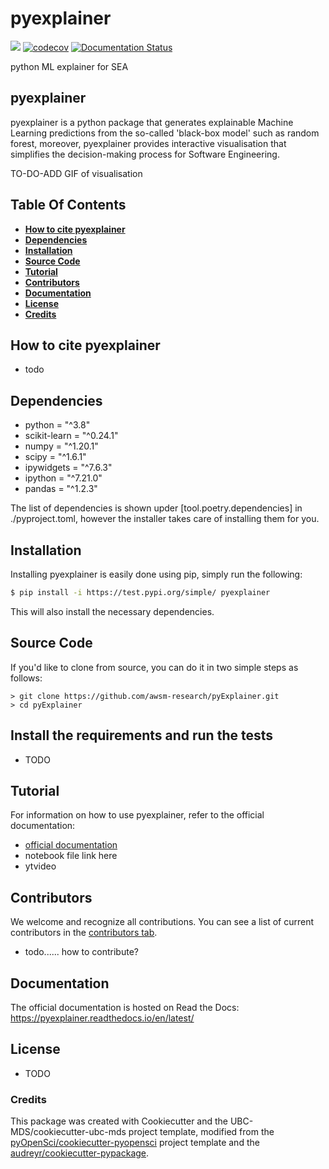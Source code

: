 # pyexplainer 
![](https://github.com/MichaelFu1998-create/pyexplainer/workflows/build/badge.svg) [![codecov](https://codecov.io/gh/MichaelFu1998-create/pyexplainer/branch/main/graph/badge.svg)](https://codecov.io/gh/MichaelFu1998-create/pyexplainer)
[![Documentation Status](https://readthedocs.org/projects/pyexplainer/badge/?version=latest)](https://pyexplainer.readthedocs.io/en/latest/?badge=latest)

python ML explainer for SEA
## pyexplainer

pyexplainer is a python package that generates explainable Machine Learning predictions from the so-called 'black-box model' such as random forest, moreover, pyexplainer provides interactive visualisation that simplifies the decision-making process for Software Engineering.

TO-DO-ADD GIF of visualisation

## Table Of Contents

* **[How to cite pyexplainer](#how-to-cite-pyexplainer)**
* **[Dependencies](#dependencies)**
* **[Installation](#installation)**
* **[Source Code](#source-code)**
* **[Tutorial](#tutorial)**
* **[Contributors](#contributors)**
* **[Documentation](#documentation)**
* **[License](#license)**
* **[Credits](#credits)**

## How to cite pyexplainer

- todo

## Dependencies

- python = "^3.8"
- scikit-learn = "^0.24.1"
- numpy = "^1.20.1"
- scipy = "^1.6.1"
- ipywidgets = "^7.6.3"
- ipython = "^7.21.0"
- pandas = "^1.2.3"

The list of dependencies is shown upder [tool.poetry.dependencies] in ./pyproject.toml, however the installer takes care of installing them for you.

## Installation

Installing pyexplainer is easily done using pip, simply run the following:

```bash 
$ pip install -i https://test.pypi.org/simple/ pyexplainer
```
This will also install the necessary dependencies.

## Source Code

If you'd like to clone from source, you can do it in two simple steps as follows:

```
> git clone https://github.com/awsm-research/pyExplainer.git
> cd pyExplainer
```

## Install the requirements and run the tests

- TODO

## Tutorial

For information on how to use pyexplainer, refer to the official documentation:
- [official documentation](https://pyexplainer.readthedocs.io/en/latest/)
- notebook file link here
- ytvideo

## Contributors

We welcome and recognize all contributions. You can see a list of current contributors in the [contributors tab](https://github.com/MichaelFu1998-create/pyexplainer/graphs/contributors).

- todo...... how to contribute?

## Documentation

The official documentation is hosted on Read the Docs: https://pyexplainer.readthedocs.io/en/latest/

## License

- TODO

### Credits

This package was created with Cookiecutter and the UBC-MDS/cookiecutter-ubc-mds project template, modified from the [pyOpenSci/cookiecutter-pyopensci](https://github.com/pyOpenSci/cookiecutter-pyopensci) project template and the [audreyr/cookiecutter-pypackage](https://github.com/audreyr/cookiecutter-pypackage).
